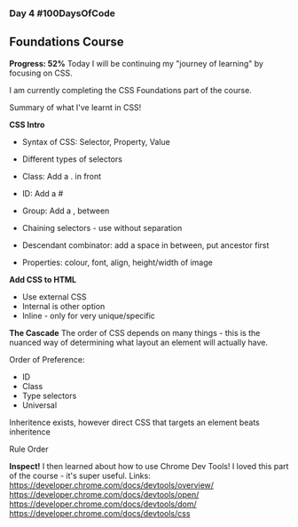 ### Day 4 #100DaysOfCode

## Foundations Course
**Progress: 52%**
Today I will be continuing my "journey of learning" by focusing on CSS. 

I am currently completing the CSS Foundations part of the course. 

Summary of what I've learnt in CSS!

**CSS Intro**
- Syntax of CSS: Selector, Property, Value
- Different types of selectors
- Class: Add a . in front
- ID: Add a #
- Group: Add a , between
- Chaining selectors - use without separation
- Descendant combinator: add a space in between, put ancestor first

- Properties: colour, font, align, height/width of image

**Add CSS to HTML**
- Use external CSS
- Internal is other option
- Inline - only for very unique/specific

**The Cascade**
The order of CSS depends on many things - this is the nuanced way of determining what
 layout an element will actually have. 

Order of Preference:
- ID
- Class
- Type selectors
- Universal

Inheritence exists, however direct CSS that targets an element beats inheritence

Rule Order

**Inspect!**
I then learned about how to use Chrome Dev Tools! I loved this part of the course - it's super useful.
Links:
https://developer.chrome.com/docs/devtools/overview/
https://developer.chrome.com/docs/devtools/open/
https://developer.chrome.com/docs/devtools/dom/
https://developer.chrome.com/docs/devtools/css

